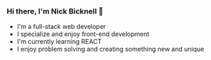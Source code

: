 ### Hi there, I'm Nick Bicknell 👋
- I'm a full-stack web developer
- I specialize and enjoy front-end development
- I'm currently learning REACT
- I enjoy problem solving and creating something new and unique
<!--
**NickBicknell/NickBicknell** is a ✨ _special_ ✨ repository because its `README.md` (this file) appears on your GitHub profile.

Here are some ideas to get you started:

- 🔭 I’m currently working on ...
- 🌱 I’m currently learning ...
- 👯 I’m looking to collaborate on ...
- 🤔 I’m looking for help with ...
- 💬 Ask me about ...
- 📫 How to reach me: ...
- 😄 Pronouns: ...
- ⚡ Fun fact: ...
-->
